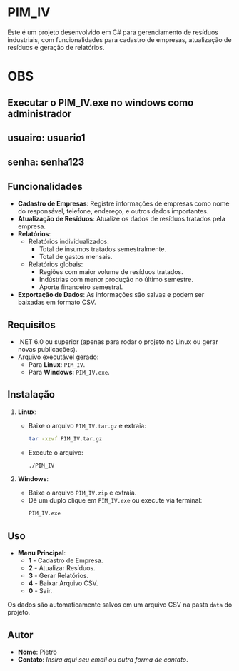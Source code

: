 # PIM_IV

Este é um projeto desenvolvido em C# para gerenciamento de resíduos industriais, com funcionalidades para cadastro de empresas, atualização de resíduos e geração de relatórios.

# OBS
## Executar o PIM_IV.exe no windows como administrador
## usuairo: usuario1
## senha: senha123

## Funcionalidades

- **Cadastro de Empresas**: Registre informações de empresas como nome do responsável, telefone, endereço, e outros dados importantes.
- **Atualização de Resíduos**: Atualize os dados de resíduos tratados pela empresa.
- **Relatórios**:
  - Relatórios individualizados:
    - Total de insumos tratados semestralmente.
    - Total de gastos mensais.
  - Relatórios globais:
    - Regiões com maior volume de resíduos tratados.
    - Indústrias com menor produção no último semestre.
    - Aporte financeiro semestral.
- **Exportação de Dados**: As informações são salvas e podem ser baixadas em formato CSV.

## Requisitos

- .NET 6.0 ou superior (apenas para rodar o projeto no Linux ou gerar novas publicações).
- Arquivo executável gerado:
  - Para **Linux**: `PIM_IV`.
  - Para **Windows**: `PIM_IV.exe`.

## Instalação

1. **Linux**:
   - Baixe o arquivo `PIM_IV.tar.gz` e extraia:
     ```bash
     tar -xzvf PIM_IV.tar.gz
     ```
   - Execute o arquivo:
     ```bash
     ./PIM_IV
     ```

2. **Windows**:
   - Baixe o arquivo `PIM_IV.zip` e extraia.
   - Dê um duplo clique em `PIM_IV.exe` ou execute via terminal:
     ```bash
     PIM_IV.exe
     ```

## Uso

- **Menu Principal**:
  - **1** - Cadastro de Empresa.
  - **2** - Atualizar Resíduos.
  - **3** - Gerar Relatórios.
  - **4** - Baixar Arquivo CSV.
  - **0** - Sair.

Os dados são automaticamente salvos em um arquivo CSV na pasta `data` do projeto.

## Autor

- **Nome**: Pietro
- **Contato**: *Insira aqui seu email ou outra forma de contato*.
